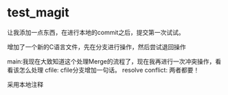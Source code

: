 # test_magit

让我添加一点东西，在进行本地的commit之后，提交第一次试试。

增加了一个新的C语言文件，先在分支进行操作，然后尝试退回操作


main:我现在大致知道这个处理Merge的流程了，现在我再进行一次冲突操作，看看该怎么处理
cfile: cfile分支增加一句话。
resolve conflict: 两者都要！

采用本地注释

